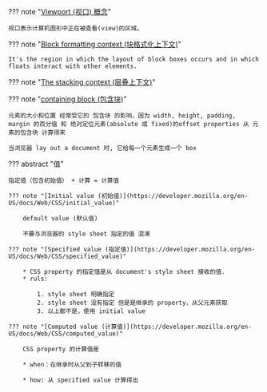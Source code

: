 

??? note "[Viewport (视口) 概念](https://developer.mozilla.org/en-US/docs/Web/CSS/Viewport_concepts)"

    视口表示计算机图形中正在被查看(view)的区域。

??? note "[Block formatting context (块格式化上下文)](https://developer.mozilla.org/en-US/docs/Web/Guide/CSS/Block_formatting_context)"

    It's the region in which the layout of block boxes occurs and in which floats interact with other elements.

??? note "[The stacking context (层叠上下文)](https://developer.mozilla.org/en-US/docs/Web/CSS/CSS_Positioning/Understanding_z_index/The_stacking_context)"

??? note "[containing block (包含块)](https://developer.mozilla.org/en-US/docs/Web/CSS/Containing_Block)"

    元素的大小和位置 经常受它的 包含块 的影响，因为 width, height, padding, margin 的百分值 和 绝对定位元素(absolute 或 fixed)的offset properties 从 元素的包含块 计算得来

    当浏览器 lay out a document 时, 它给每一个元素生成一个 box

??? abstract "值"

    指定值（包含初始值） + 计算 = 计算值

    ??? note "[Initial value (初始值)](https://developer.mozilla.org/en-US/docs/Web/CSS/initial_value)"

        default value (默认值)

        不要与浏览器的 style sheet 指定的值 混淆

    ??? note "[Specified value (指定值)](https://developer.mozilla.org/en-US/docs/Web/CSS/specified_value)"

        * CSS property 的指定值是从 document's style sheet 接收的值.
        * ruls:

            1. style sheet 明确指定
            2. style sheet 没有指定 但是是继承的 property，从父元素获取
            3. 以上都不是，使用 initial value

    ??? note "[Computed value (计算值)](https://developer.mozilla.org/en-US/docs/Web/CSS/computed_value)"

        CSS property 的计算值是 
        
        * when：在继承时从父到子转移的值
         
        * how: 从 specified value 计算得出 




